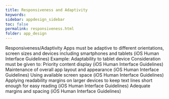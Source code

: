 ```yaml
---
title: Responsiveness and Adaptivity
keywords:
sidebar: appdesign_sidebar
toc: false
permalink: responsiveness.html
folder: app_design 
---
```


Responsiveness/Adaptivity
Apps must be adaptive to different orientations, screen sizes and devices including smartphones and tablets (iOS Human Interface Guidelines)
Example: Adaptability to tablet device
Consideration must be given to:
Priority content display (iOS Human Interface Guidelines)
Maintenance of overall app layout and appearance (iOS Human Interface Guidelines)
Using available screen space (iOS Human Interface Guidelines)
Applying readability margins on larger devices to keep text lines short enough for easy reading (iOS Human Interface Guidelines)
Adequate margins and spacing (iOS Human Interface Guidelines)